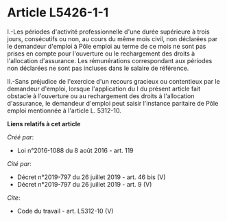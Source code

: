 # Article L5426-1-1

I.-Les périodes d'activité professionnelle d'une durée supérieure à trois jours, consécutifs ou non, au cours du même mois
civil, non déclarées par le demandeur d'emploi à Pôle emploi au terme de ce mois ne sont pas prises en compte pour
l'ouverture ou le rechargement des droits à l'allocation d'assurance. Les rémunérations correspondant aux périodes non
déclarées ne sont pas incluses dans le salaire de référence. 

II.-Sans préjudice de l'exercice d'un recours gracieux ou contentieux par le demandeur d'emploi, lorsque l'application du I
du présent article fait obstacle à l'ouverture ou au rechargement des droits à l'allocation d'assurance, le demandeur
d'emploi peut saisir l'instance paritaire de Pôle emploi mentionnée à l'article L. 5312-10.

**Liens relatifs à cet article**

_Créé par_:

  - Loi n°2016-1088 du 8 août 2016 - art. 119

_Cité par_:

  - Décret n°2019-797 du 26 juillet 2019 - art. 46 bis (V)
  - Décret n°2019-797 du 26 juillet 2019 - art. 9 (V)

_Cite_:

  - Code du travail - art. L5312-10 (V)
